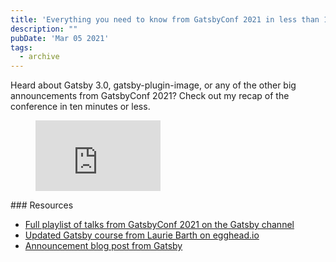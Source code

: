 ```yaml
---
title: 'Everything you need to know from GatsbyConf 2021 in less than 10 minutes'
description: ""
pubDate: 'Mar 05 2021'
tags:
  - archive
---
```



Heard about Gatsby 3.0, gatsby-plugin-image, or any of the other big announcements from GatsbyConf 2021? Check out my recap of the conference in ten minutes or less.

<figure class="kg-card kg-embed-card"><iframe allow="accelerometer; autoplay; clipboard-write; encrypted-media; gyroscope; picture-in-picture" allowfullscreen="" frameborder="0" height="113" loading="lazy" src="https://www.youtube.com/embed/ACtYVXEvm7s?feature=oembed" width="200"></iframe></figure>### Resources

- [Full playlist of talks from GatsbyConf 2021 on the Gatsby channel](https://www.youtube.com/watch?v=nFEpn_Y_KZw&list=PLCU2qJekvcN3DuWHUhdF4fhLpg2RyXDBB)
- [Updated Gatsby course from Laurie Barth on egghead.io](https://egghead.io/courses/build-a-developer-blog-with-gatsby-bd96?af=a54gwi)
- [Announcement blog post from Gatsby](https://www.gatsbyjs.com/blog/gatsbyconf-product-announcements/)